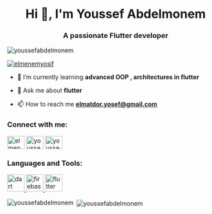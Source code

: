 <h1 align="center">Hi 👋, I'm Youssef Abdelmonem</h1>
<h3 align="center">A passionate Flutter developer </h3>

<p align="left"> <img src="https://komarev.com/ghpvc/?username=youssefabdelmonem&label=Profile%20views&color=0e75b6&style=flat" alt="youssefabdelmonem" /> </p>

<p align="left"> <a href="https://twitter.com/elmenemyosif" target="blank"><img src="https://img.shields.io/twitter/follow/elmenemyosif?logo=twitter&style=for-the-badge" alt="elmenemyosif" /></a> </p>

- 🌱 I’m currently learning **advanced OOP , architectures in flutter**

- 💬 Ask me about **flutter**

- 📫 How to reach me **elmatdor.yosef@gmail.com**

<h3 align="left">Connect with me:</h3>
<p align="left">
<a href="https://twitter.com/elmenemyosif" target="blank"><img align="center" src="https://raw.githubusercontent.com/rahuldkjain/github-profile-readme-generator/master/src/images/icons/Social/twitter.svg" alt="elmenemyosif" height="30" width="40" /></a>
<a href="https://linkedin.com/in/youssef abdelmonem" target="blank"><img align="center" src="https://raw.githubusercontent.com/rahuldkjain/github-profile-readme-generator/master/src/images/icons/Social/linked-in-alt.svg" alt="youssef abdelmonem" height="30" width="40" /></a>
<a href="https://fb.com/youssef abdelmenem" target="blank"><img align="center" src="https://raw.githubusercontent.com/rahuldkjain/github-profile-readme-generator/master/src/images/icons/Social/facebook.svg" alt="youssef abdelmenem" height="30" width="40" /></a>
</p>

<h3 align="left">Languages and Tools:</h3>
<p align="left"> <a href="https://dart.dev" target="_blank" rel="noreferrer"> <img src="https://www.vectorlogo.zone/logos/dartlang/dartlang-icon.svg" alt="dart" width="40" height="40"/> </a> <a href="https://firebase.google.com/" target="_blank" rel="noreferrer"> <img src="https://www.vectorlogo.zone/logos/firebase/firebase-icon.svg" alt="firebase" width="40" height="40"/> </a> <a href="https://flutter.dev" target="_blank" rel="noreferrer"> <img src="https://www.vectorlogo.zone/logos/flutterio/flutterio-icon.svg" alt="flutter" width="40" height="40"/> </a> </p>

<p><img align="left" src="https://github-readme-stats.vercel.app/api/top-langs?username=youssefabdelmonem&show_icons=true&locale=en&layout=compact" alt="youssefabdelmonem" /></p>

<p>&nbsp;<img align="center" src="https://github-readme-stats.vercel.app/api?username=youssefabdelmonem&show_icons=true&locale=en" alt="youssefabdelmonem" /></p>

